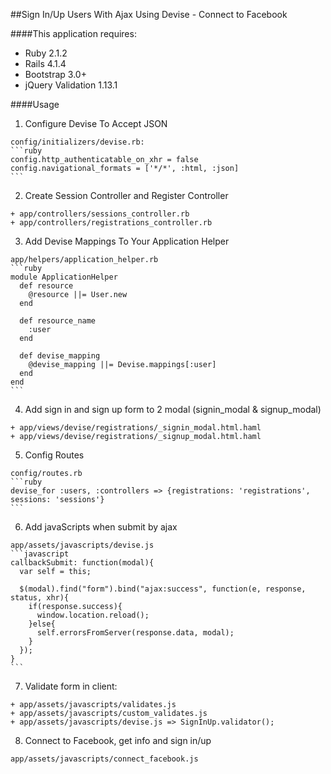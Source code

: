 ##Sign In/Up Users With Ajax Using Devise - Connect to Facebook

####This application requires:

  - Ruby 2.1.2
  - Rails 4.1.4
  - Bootstrap 3.0+
  - jQuery Validation 1.13.1

####Usage

  1. Configure Devise To Accept JSON
    
    config/initializers/devise.rb:  
    ```ruby
    config.http_authenticatable_on_xhr = false  
    config.navigational_formats = ['*/*', :html, :json]
    ```
  2. Create Session Controller and Register Controller
    
    + app/controllers/sessions_controller.rb  
    + app/controllers/registrations_controller.rb 

  3. Add Devise Mappings To Your Application Helper
    
    app/helpers/application_helper.rb
    ```ruby
    module ApplicationHelper
      def resource
        @resource ||= User.new
      end

      def resource_name
        :user
      end
     
      def devise_mapping
        @devise_mapping ||= Devise.mappings[:user]
      end
    end
    ```
    
  4. Add sign in and sign up form to 2 modal (signin_modal & signup_modal)
    
    + app/views/devise/registrations/_signin_modal.html.haml  
    + app/views/devise/registrations/_signup_modal.html.haml  

  5. Config Routes
    
    config/routes.rb  
    ```ruby
    devise_for :users, :controllers => {registrations: 'registrations', sessions: 'sessions'}
    ```
  
  
  6. Add javaScripts when submit by ajax 
  
    
    app/assets/javascripts/devise.js  
    ```javascript
    callbackSubmit: function(modal){
      var self = this;

      $(modal).find("form").bind("ajax:success", function(e, response, status, xhr){
        if(response.success){
          window.location.reload();        
        }else{
          self.errorsFromServer(response.data, modal);
        }
      });
    }
    ```
  
  7. Validate form in client:
    
    + app/assets/javascripts/validates.js  
    + app/assets/javascripts/custom_validates.js  
    + app/assets/javascripts/devise.js => SignInUp.validator();  
  
  8. Connect to Facebook, get info and sign in/up
    
    app/assets/javascripts/connect_facebook.js
